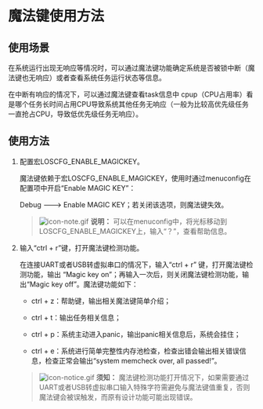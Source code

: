 # 魔法键使用方法


## 使用场景

在系统运行出现无响应等情况时，可以通过魔法键功能确定系统是否被锁中断（魔法键也无响应）或者查看系统任务运行状态等信息。

在中断有响应的情况下，可以通过魔法键查看task信息中  cpup（CPU占用率）看是哪个任务长时间占用CPU导致系统其他任务无响应（一般为比较高优先级任务一直抢占CPU，导致低优先级任务无响应）。


## 使用方法

1. 配置宏LOSCFG_ENABLE_MAGICKEY。

   魔法键依赖于宏LOSCFG_ENABLE_MAGICKEY，使用时通过menuconfig在配置项中开启“Enable  MAGIC KEY”：

   Debug ---&gt; Enable MAGIC KEY；若关闭该选项，则魔法键失效。
   > ![icon-note.gif](public_sys-resources/icon-note.gif) **说明：**
   > 可以在menuconfig中，将光标移动到LOSCFG_ENABLE_MAGICKEY上，输入“？”，查看帮助信息。

2. 输入“ctrl + r”键，打开魔法键检测功能。

   在连接UART或者USB转虚拟串口的情况下，输入“ctrl + r” 键，打开魔法键检测功能，输出 “Magic key on”；再输入一次后，则关闭魔法键检测功能，输出“Magic key off”。魔法键功能如下：

   - ctrl + z：帮助键，输出相关魔法键简单介绍；

   - ctrl + t：输出任务相关信息；

   - ctrl + p：系统主动进入panic，输出panic相关信息后，系统会挂住；

   - ctrl + e：系统进行简单完整性内存池检查，检查出错会输出相关错误信息，检查正常会输出“system memcheck  over, all passed!”。

   > ![icon-notice.gif](public_sys-resources/icon-notice.gif) **须知：**
   > 魔法键检测功能打开情况下，如果需要通过UART或者USB转虚拟串口输入特殊字符需避免与魔法键值重复，否则魔法键会被误触发，而原有设计功能可能出现错误。
